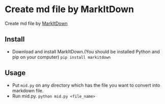# Create md file by MarkItDown
Create md file by [MarkItDown](https://github.com/microsoft/markitdown)

## Install
* Download and install MarkItDown.(You should be installed Python and pip on your computer)
`pip install markitdown`

## Usage
* Put `mid.py` on any directory which has the file you want to convert into markdown file.
* Run mid.py.
  `python mid.py <file_name>`
